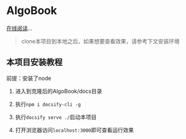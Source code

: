 # AlgoBook

[在线阅读](http://algo.yirufeng.top/#/)... 



> clone本项目到本地之后，如果想要查看效果，请参考下文安装环境

## 本项目安装教程

前提：安装了node

1. 进入到克隆后的AlgoBook/docs目录

2. 执行`npm i docsify-cli -g`

3. 执行`docsify serve ./`启动本项目

4. 打开浏览器访问`localhost:3000`即可查看运行效果

   
